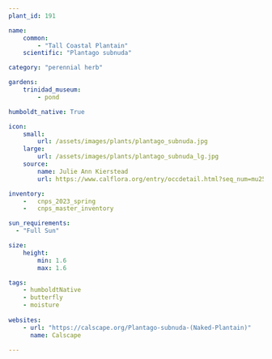 ```yaml
---
plant_id: 191 

name: 
    common: 
        - "Tall Coastal Plantain"  
    scientific: "Plantago subnuda"  

category: "perennial herb"

gardens:
    trinidad_museum:
        - pond

humboldt_native: True

icon: 
    small: 
        url: /assets/images/plants/plantago_subnuda.jpg
    large: 
        url: /assets/images/plants/plantago_subnuda_lg.jpg
    source: 
        name: Julie Ann Kierstead 
        url: https://www.calflora.org/entry/occdetail.html?seq_num=mu25416

inventory: 
    -   cnps_2023_spring
    -   cnps_master_inventory

sun_requirements:
  - "Full Sun"

size:
    height: 
        min: 1.6
        max: 1.6 

tags: 
    - humboldtNative
    - butterfly
    - moisture
 
websites: 
    - url: "https://calscape.org/Plantago-subnuda-(Naked-Plantain)"
      name: Calscape

---
```

